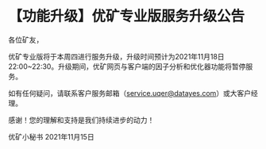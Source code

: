 # 【功能升级】优矿专业版服务升级公告

各位矿友，

优矿专业版将于本周四进行服务升级，升级时间预计为2021年11月18日 22:00~22:30。升级期间，优矿网页与客户端的因子分析和优化器功能将暂停服务。

如有任何疑问，请联系客户服务邮箱（service.uqer@datayes.com）或大客户经理。

感谢！您的理解和支持是我们持续进步的动力！

优矿小秘书
2021年11月15日
